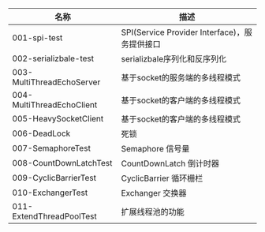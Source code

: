 |名称|描述|
|---|------|
|001-spi-test|SPI(Service Provider Interface)，服务提供接口|
|002-serializbale-test|serializbale序列化和反序列化|
|003-MultiThreadEchoServer|基于socket的服务端的多线程模式|
|004-MultiThreadEchoClient|基于socket的客户端的多线程模式|
|005-HeavySocketClient|基于socket的客户端的多线程模式|
|006-DeadLock|死锁|
|007-SemaphoreTest|Semaphore 信号量|
|008-CountDownLatchTest|CountDownLatch 倒计时器|
|009-CyclicBarrierTest|CyclicBarrier 循环栅栏|
|010-ExchangerTest|Exchanger 交换器|
|011-ExtendThreadPoolTest|扩展线程池的功能|